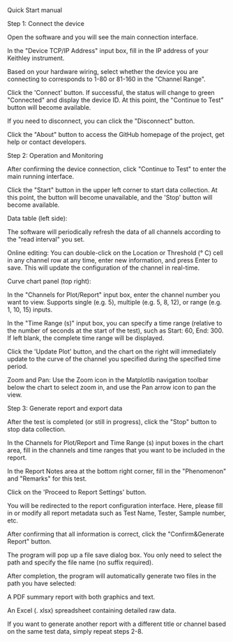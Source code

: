 Quick Start manual

Step 1: Connect the device

Open the software and you will see the main connection interface.



In the "Device TCP/IP Address" input box, fill in the IP address of your Keithley instrument.



Based on your hardware wiring, select whether the device you are connecting to corresponds to 1-80 or 81-160 in the "Channel Range".



Click the 'Connect' button. If successful, the status will change to green "Connected" and display the device ID. At this point, the "Continue to Test" button will become available.



If you need to disconnect, you can click the "Disconnect" button.



Click the "About" button to access the GitHub homepage of the project, get help or contact developers.



Step 2: Operation and Monitoring

After confirming the device connection, click "Continue to Test" to enter the main running interface.



Click the "Start" button in the upper left corner to start data collection. At this point, the button will become unavailable, and the 'Stop' button will become available.



Data table (left side):



The software will periodically refresh the data of all channels according to the "read interval" you set.



Online editing: You can double-click on the Location or Threshold (° C) cell in any channel row at any time, enter new information, and press Enter to save. This will update the configuration of the channel in real-time.



Curve chart panel (top right):



In the "Channels for Plot/Report" input box, enter the channel number you want to view. Supports single (e.g. 5), multiple (e.g. 5, 8, 12), or range (e.g. 1, 10, 15) inputs.



In the "Time Range (s)" input box, you can specify a time range (relative to the number of seconds at the start of the test), such as Start: 60, End: 300. If left blank, the complete time range will be displayed.



Click the 'Update Plot' button, and the chart on the right will immediately update to the curve of the channel you specified during the specified time period.



Zoom and Pan: Use the Zoom icon in the Matplotlib navigation toolbar below the chart to select zoom in, and use the Pan arrow icon to pan the view.



Step 3: Generate report and export data

After the test is completed (or still in progress), click the "Stop" button to stop data collection.



In the Channels for Plot/Report and Time Range (s) input boxes in the chart area, fill in the channels and time ranges that you want to be included in the report.



In the Report Notes area at the bottom right corner, fill in the "Phenomenon" and "Remarks" for this test.



Click on the 'Proceed to Report Settings' button.



You will be redirected to the report configuration interface. Here, please fill in or modify all report metadata such as Test Name, Tester, Sample number, etc.



After confirming that all information is correct, click the "Confirm\&Generate Report" button.



The program will pop up a file save dialog box. You only need to select the path and specify the file name (no suffix required).



After completion, the program will automatically generate two files in the path you have selected:



A PDF summary report with both graphics and text.



An Excel (. xlsx) spreadsheet containing detailed raw data.



If you want to generate another report with a different title or channel based on the same test data, simply repeat steps 2-8.

